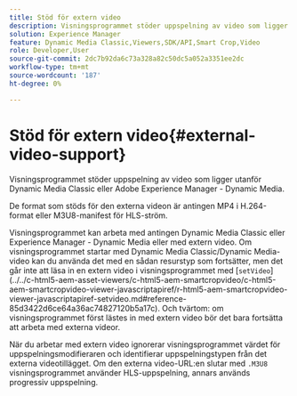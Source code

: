 ```yaml
---
title: Stöd för extern video
description: Visningsprogrammet stöder uppspelning av video som ligger utanför Dynamic Media Classic eller Adobe Experience Manager - Dynamic Media.
solution: Experience Manager
feature: Dynamic Media Classic,Viewers,SDK/API,Smart Crop,Video
role: Developer,User
source-git-commit: 2dc7b92da6c73a328a82c50dc5a052a3351ee2dc
workflow-type: tm+mt
source-wordcount: '187'
ht-degree: 0%

---
```


# Stöd för extern video{#external-video-support}

Visningsprogrammet stöder uppspelning av video som ligger utanför Dynamic Media Classic eller Adobe Experience Manager - Dynamic Media.

De format som stöds för den externa videon är antingen MP4 i H.264-format eller M3U8-manifest för HLS-ström.

Visningsprogrammet kan arbeta med antingen Dynamic Media Classic eller Experience Manager - Dynamic Media eller med extern video. Om visningsprogrammet startar med Dynamic Media Classic/Dynamic Media-video kan du använda det med en sådan resurstyp som fortsätter, men det går inte att läsa in en extern video i visningsprogrammet med [`setVideo`]
(../../c-html5-aem-asset-viewers/c-html5-aem-smartcropvideo/c-html5-aem-smartcropvideo-viewer-javascriptapiref/r-html5-aem-smartcropvideo-viewer-javascriptapiref-setvideo.md#reference-85d3422d6ce64a36ac74827120b5a17c). Och tvärtom: om visningsprogrammet först lästes in med extern video bör det bara fortsätta att arbeta med externa videor.

När du arbetar med extern video ignorerar visningsprogrammet värdet för uppspelningsmodifieraren och identifierar uppspelningstypen från det externa videotillägget. Om den externa video-URL:en slutar med `.M3U8` visningsprogrammet använder HLS-uppspelning, annars används progressiv uppspelning.
